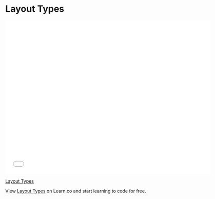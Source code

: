 # Layout Types

<iframe width="640" height="480" src="//www.youtube.com/embed/E9PFJLlJJ8Q?rel=0&modestbranding=1" frameborder="0" allowfullscreen></iframe><p><a href="https://www.youtube.com/watch?v=E9PFJLlJJ8Q">Layout Types</a></p>

<p data-visibility='hidden'>View <a href='https://learn.co/lessons/layout-types' title='Layout Types'>Layout Types</a> on Learn.co and start learning to code for free.</p>

